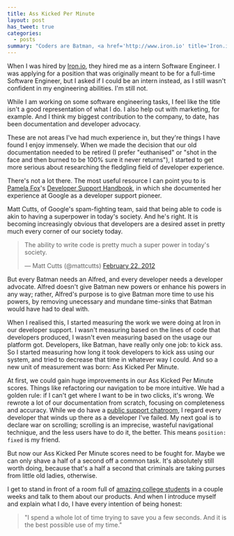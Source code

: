 ```yaml
---
title: Ass Kicked Per Minute
layout: post
has_tweet: true
categories:
  - posts
summary: "Coders are Batman, <a href='http://www.iron.io' title='Iron.io'>Iron.io</a> is Alfred, and building your infrastructure is a pain in the ass. Also, work should be measured in how long it takes to kick ass."
---
```


When I was hired by [Iron.io](http://www.iron.io), they hired me as a 
intern Software Engineer. I was applying for a position that was 
originally meant to be for a full-time Software Engineer, but I asked 
if I could be an intern instead, as I still wasn't confident in my 
engineering abilities. I'm still not.

While I am working on some software engineering tasks, I feel like the 
title isn't a good representation of what I do. I also help out with 
marketing, for example. And I think my biggest contribution to the 
company, to date, has been documentation and developer advocacy.

These are not areas I've had much experience in, but they're things I 
have found I enjoy immensely. When we made the decision that our old 
documentation needed to be retired (I prefer "euthanised" or "shot in 
the face and then burned to be 100% sure it never returns"), I started 
to get more serious about researching the fledgling field of developer 
experience.

There's not a lot there. The most useful resource I can point you to is 
[Pamela Fox](http://www.pamelafox.org)'s [Developer Support Handbook](http://developer-support-handbook.org), 
in which she documented her experience at Google as a developer support 
pioneer.

Matt Cutts, of Google's spam-fighting team, said that being able to code 
is akin to having a superpower in today's society. And he's right. It is 
becoming increasingly obvious that developers are a desired asset in 
pretty much every corner of our society today.

<blockquote class="twitter-tweet tw-align-center"><p>The ability to write code is pretty much a super power in today's society.</p>&mdash; Matt Cutts (@mattcutts) <a href="https://twitter.com/mattcutts/status/172448195723530240" data-datetime="2012-02-22T22:30:28+00:00">February 22, 2012</a></blockquote>

But every Batman needs an Alfred, and every developer needs a developer 
advocate. Alfred doesn't give Batman new powers or enhance his powers in 
any way; rather, Alfred's purpose is to give Batman more time to use his 
powers, by removing unecessary and mundane time-sinks that Batman would 
have had to deal with.

When I realised this, I started measuring the work we were doing at Iron 
in our developer support. I wasn't measuring based on the lines of code 
that developers produced, I wasn't even measuring based on the usage our 
platform got. Developers, like Batman, have really only one job: to kick 
ass. So I started measuring how long it took developers to kick ass using 
our system, and tried to decrease that time in whatever way I could. And 
so a new unit of measurement was born: Ass Kicked Per Minute.

At first, we could gain huge improvements in our Ass Kicked Per Minute 
scores. Things like refactoring our navigation to be more intuitive. We 
had a golden rule: if I can't get where I want to be in two clicks, it's 
wrong. We rewrote a lot of our documentation from scratch, focusing on 
completeness and accuracy. While we do have a [public support chatroom](http://www.hipchat.com/gNWgTiqIC), 
I regard every developer that winds up there as a developer I've failed. 
My next goal is to declare war on scrolling; scrolling is an imprecise, 
wasteful navigational technique, and the less users have to do it, the 
better. This means `position: fixed` is my friend.

But now our Ass Kicked Per Minute scores need to be fought for. Maybe 
we can only shave a half of a second off a common task. It's absolutely 
still worth doing, because that's a half a second that criminals are 
taking purses from little old ladies, otherwise.

I get to stand in front of a room full of [amazing college students](http://www.ubhacking.com) 
in a couple weeks and talk to them about our products. And when I introduce 
myself and explain what I do, I have every intention of being honest: 

<blockquote>"I spend a whole lot of time trying to save you a few seconds. 
And it is the best possible use of my time."</blockquote>
